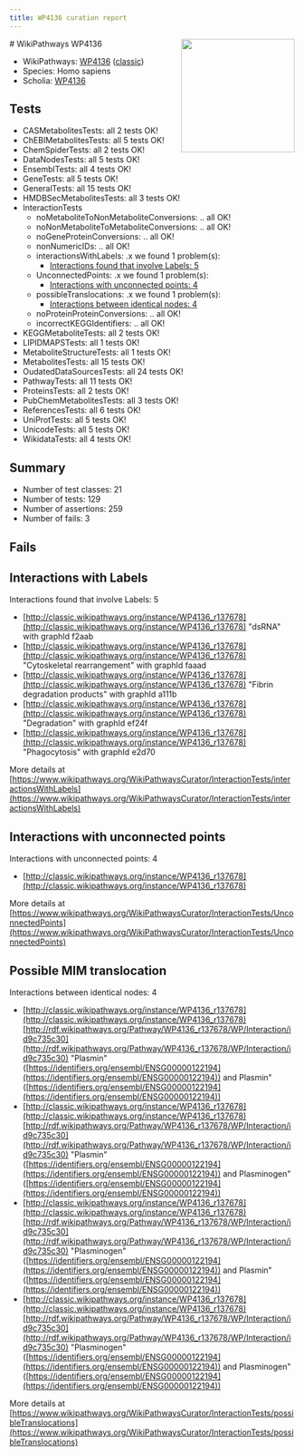 ```yaml
---
title: WP4136 curation report
---
```


<img style="float: right; width: 200px" src="https://upload.wikimedia.org/wikipedia/commons/thumb/8/83/Wplogo_with_text_500.png/640px-Wplogo_with_text_500.png" />
# WikiPathways WP4136

* WikiPathways: [WP4136](https://wikipathways.org/pathways/WP4136) ([classic](https://classic.wikipathways.org/instance/WP4136))
* Species: Homo sapiens
* Scholia: [WP4136](https://scholia.toolforge.org/wikipathways/WP4136)
## Tests
* CASMetabolitesTests: all 2 tests OK!
* ChEBIMetabolitesTests: all 5 tests OK!
* ChemSpiderTests: all 2 tests OK!
* DataNodesTests: all 5 tests OK!
* EnsemblTests: all 4 tests OK!
* GeneTests: all 5 tests OK!
* GeneralTests: all 15 tests OK!
* HMDBSecMetabolitesTests: all 3 tests OK!
* InteractionTests
    * noMetaboliteToNonMetaboliteConversions: .. all OK!
    * noNonMetaboliteToMetaboliteConversions: .. all OK!
    * noGeneProteinConversions: .. all OK!
    * nonNumericIDs: .. all OK!
    * interactionsWithLabels: .x we found 1 problem(s):
        * [Interactions found that involve Labels: 5](#630d267c)
    * UnconnectedPoints: .x we found 1 problem(s):
        * [Interactions with unconnected points: 4](#35a61adc)
    * possibleTranslocations: .x we found 1 problem(s):
        * [Interactions between identical nodes: 4](#1c118209)
    * noProteinProteinConversions: .. all OK!
    * incorrectKEGGIdentifiers: .. all OK!
* KEGGMetaboliteTests: all 2 tests OK!
* LIPIDMAPSTests: all 1 tests OK!
* MetaboliteStructureTests: all 1 tests OK!
* MetabolitesTests: all 15 tests OK!
* OudatedDataSourcesTests: all 24 tests OK!
* PathwayTests: all 11 tests OK!
* ProteinsTests: all 2 tests OK!
* PubChemMetabolitesTests: all 3 tests OK!
* ReferencesTests: all 6 tests OK!
* UniProtTests: all 5 tests OK!
* UnicodeTests: all 5 tests OK!
* WikidataTests: all 4 tests OK!


## Summary

* Number of test classes: 21
* Number of tests: 129
* Number of assertions: 259
* Number of fails: 3

## Fails

<a name="630d267c" />

## Interactions with Labels

Interactions found that involve Labels: 5

* [http://classic.wikipathways.org/instance/WP4136_r137678](http://classic.wikipathways.org/instance/WP4136_r137678) "dsRNA" with graphId f2aab
* [http://classic.wikipathways.org/instance/WP4136_r137678](http://classic.wikipathways.org/instance/WP4136_r137678) "Cytoskeletal 
rearrangement" with graphId faaad
* [http://classic.wikipathways.org/instance/WP4136_r137678](http://classic.wikipathways.org/instance/WP4136_r137678) "Fibrin degradation
products" with graphId a111b
* [http://classic.wikipathways.org/instance/WP4136_r137678](http://classic.wikipathways.org/instance/WP4136_r137678) "Degradation" with graphId ef24f
* [http://classic.wikipathways.org/instance/WP4136_r137678](http://classic.wikipathways.org/instance/WP4136_r137678) "Phagocytosis" with graphId e2d70


More details at [https://www.wikipathways.org/WikiPathwaysCurator/InteractionTests/interactionsWithLabels](https://www.wikipathways.org/WikiPathwaysCurator/InteractionTests/interactionsWithLabels)

<a name="35a61adc" />

## Interactions with unconnected points

Interactions with unconnected points: 4

* [http://classic.wikipathways.org/instance/WP4136_r137678](http://classic.wikipathways.org/instance/WP4136_r137678)


More details at [https://www.wikipathways.org/WikiPathwaysCurator/InteractionTests/UnconnectedPoints](https://www.wikipathways.org/WikiPathwaysCurator/InteractionTests/UnconnectedPoints)

<a name="1c118209" />

## Possible MIM translocation

Interactions between identical nodes: 4

* [http://classic.wikipathways.org/instance/WP4136_r137678](http://classic.wikipathways.org/instance/WP4136_r137678) [http://rdf.wikipathways.org/Pathway/WP4136_r137678/WP/Interaction/id9c735c30](http://rdf.wikipathways.org/Pathway/WP4136_r137678/WP/Interaction/id9c735c30) "Plasmin" ([https://identifiers.org/ensembl/ENSG00000122194](https://identifiers.org/ensembl/ENSG00000122194)) and 
Plasmin" ([https://identifiers.org/ensembl/ENSG00000122194](https://identifiers.org/ensembl/ENSG00000122194))
* [http://classic.wikipathways.org/instance/WP4136_r137678](http://classic.wikipathways.org/instance/WP4136_r137678) [http://rdf.wikipathways.org/Pathway/WP4136_r137678/WP/Interaction/id9c735c30](http://rdf.wikipathways.org/Pathway/WP4136_r137678/WP/Interaction/id9c735c30) "Plasmin" ([https://identifiers.org/ensembl/ENSG00000122194](https://identifiers.org/ensembl/ENSG00000122194)) and 
Plasminogen" ([https://identifiers.org/ensembl/ENSG00000122194](https://identifiers.org/ensembl/ENSG00000122194))
* [http://classic.wikipathways.org/instance/WP4136_r137678](http://classic.wikipathways.org/instance/WP4136_r137678) [http://rdf.wikipathways.org/Pathway/WP4136_r137678/WP/Interaction/id9c735c30](http://rdf.wikipathways.org/Pathway/WP4136_r137678/WP/Interaction/id9c735c30) "Plasminogen" ([https://identifiers.org/ensembl/ENSG00000122194](https://identifiers.org/ensembl/ENSG00000122194)) and 
Plasmin" ([https://identifiers.org/ensembl/ENSG00000122194](https://identifiers.org/ensembl/ENSG00000122194))
* [http://classic.wikipathways.org/instance/WP4136_r137678](http://classic.wikipathways.org/instance/WP4136_r137678) [http://rdf.wikipathways.org/Pathway/WP4136_r137678/WP/Interaction/id9c735c30](http://rdf.wikipathways.org/Pathway/WP4136_r137678/WP/Interaction/id9c735c30) "Plasminogen" ([https://identifiers.org/ensembl/ENSG00000122194](https://identifiers.org/ensembl/ENSG00000122194)) and 
Plasminogen" ([https://identifiers.org/ensembl/ENSG00000122194](https://identifiers.org/ensembl/ENSG00000122194))


More details at [https://www.wikipathways.org/WikiPathwaysCurator/InteractionTests/possibleTranslocations](https://www.wikipathways.org/WikiPathwaysCurator/InteractionTests/possibleTranslocations)

